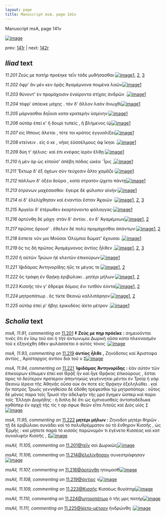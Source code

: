 ```yaml
---
layout: page
title: Manuscript msA, page 141v
---
```


Manuscript msA, page 141v

[![image](http://www.homermultitext.org/iipsrv?OBJ=IIP,1.0&FIF=/project/homer/pyramidal/deepzoom/hmt/vaimg/2017a/VA141VN_0643.tif&WID=100&CVT=JPEG)](http://www.homermultitext.org/ict2/?urn=urn:cite2:hmt:vaimg.2017a:VA141VN_0643)

prev:  [141r](../141r/) | next:  [142r](../142r/)

## *Iliad* text

*11.201* <a id="11.201"/> Ζεύς με πατὴρ προέηκε τεῒν τάδε μυθήσασθαι·[![image](http://www.homermultitext.org/iipsrv?OBJ=IIP,1.0&FIF=/project/homer/pyramidal/deepzoom/hmt/vaimg/2017a/VA141VN_0643.tif&RGN=0.498,0.2267,0.4,0.0285&WID=1000&CVT=JPEG)](http://www.homermultitext.org/ict2/?urn=urn:cite2:hmt:vaimg.2017a:VA141VN_0643@0.498,0.2267,0.4,0.0285)[1](#msA_11.91), [2](#msAil_11.105), [3](#msA_11.164)

*11.202* <a id="11.202"/> ὄφρ' ἂν μέν κεν ὁρᾷς Ἀγαμέμνονα ποιμένα λαῶν[![image](http://www.homermultitext.org/iipsrv?OBJ=IIP,1.0&FIF=/project/homer/pyramidal/deepzoom/hmt/vaimg/2017a/VA141VN_0643.tif&RGN=0.499,0.2492,0.404,0.0225&WID=1000&CVT=JPEG)](http://www.homermultitext.org/ict2/?urn=urn:cite2:hmt:vaimg.2017a:VA141VN_0643@0.499,0.2492,0.404,0.0225)[1](#msA_11.164)

*11.203* <a id="11.203"/> θύνοντ' ἐν προμάχοισιν ἐναίροντα στίχας ἀνδρῶν .[![image](http://www.homermultitext.org/iipsrv?OBJ=IIP,1.0&FIF=/project/homer/pyramidal/deepzoom/hmt/vaimg/2017a/VA141VN_0643.tif&RGN=0.498,0.2665,0.416,0.024&WID=1000&CVT=JPEG)](http://www.homermultitext.org/ict2/?urn=urn:cite2:hmt:vaimg.2017a:VA141VN_0643@0.498,0.2665,0.416,0.024)[1](#msA_11.164)

*11.204* <a id="11.204"/> τόφρ' ὑπόεικε μάχης . τὸν δ' ἄλλον λαὸν ἄνωχθι[![image](http://www.homermultitext.org/iipsrv?OBJ=IIP,1.0&FIF=/project/homer/pyramidal/deepzoom/hmt/vaimg/2017a/VA141VN_0643.tif&RGN=0.499,0.286,0.393,0.0233&WID=1000&CVT=JPEG)](http://www.homermultitext.org/ict2/?urn=urn:cite2:hmt:vaimg.2017a:VA141VN_0643@0.499,0.286,0.393,0.0233)[1](#msA_11.164)

*11.205* <a id="11.205"/> μάρνασθαι δηΐοισι κατα κρατερὴν ὑσμίνην·[![image](http://www.homermultitext.org/iipsrv?OBJ=IIP,1.0&FIF=/project/homer/pyramidal/deepzoom/hmt/vaimg/2017a/VA141VN_0643.tif&RGN=0.503,0.3033,0.381,0.0233&WID=1000&CVT=JPEG)](http://www.homermultitext.org/ict2/?urn=urn:cite2:hmt:vaimg.2017a:VA141VN_0643@0.503,0.3033,0.381,0.0233)[1](#msA_11.164)

*11.206* <a id="11.206"/> αὐτὰρ ἐπεί κ' ἢ δουρὶ τυπεὶς , ἢ βλήμενος ἰῷ[![image](http://www.homermultitext.org/iipsrv?OBJ=IIP,1.0&FIF=/project/homer/pyramidal/deepzoom/hmt/vaimg/2017a/VA141VN_0643.tif&RGN=0.502,0.3213,0.375,0.0248&WID=1000&CVT=JPEG)](http://www.homermultitext.org/ict2/?urn=urn:cite2:hmt:vaimg.2017a:VA141VN_0643@0.502,0.3213,0.375,0.0248)[1](#msA_11.164)

*11.207* <a id="11.207"/> εἰς ἵ̈ππους ἄλεται , τότε τοι κράτος ἐγγυαλίξει[![image](http://www.homermultitext.org/iipsrv?OBJ=IIP,1.0&FIF=/project/homer/pyramidal/deepzoom/hmt/vaimg/2017a/VA141VN_0643.tif&RGN=0.5,0.3401,0.395,0.0278&WID=1000&CVT=JPEG)](http://www.homermultitext.org/ict2/?urn=urn:cite2:hmt:vaimg.2017a:VA141VN_0643@0.5,0.3401,0.395,0.0278)[1](#msA_11.164)

*11.208* <a id="11.208"/> κτείνειν . εἰς ό κε , νῆας ἐϋσσέλμους ἀφ ἵκηαι .[![image](http://www.homermultitext.org/iipsrv?OBJ=IIP,1.0&FIF=/project/homer/pyramidal/deepzoom/hmt/vaimg/2017a/VA141VN_0643.tif&RGN=0.505,0.3619,0.375,0.024&WID=1000&CVT=JPEG)](http://www.homermultitext.org/ict2/?urn=urn:cite2:hmt:vaimg.2017a:VA141VN_0643@0.505,0.3619,0.375,0.024)[1](#msA_11.164)

*11.209* <a id="11.209"/> δύη τ' ἠέλιος· καὶ ἐπι κνέφας ἱερὸν ἔλθῃ·[![image](http://www.homermultitext.org/iipsrv?OBJ=IIP,1.0&FIF=/project/homer/pyramidal/deepzoom/hmt/vaimg/2017a/VA141VN_0643.tif&RGN=0.506,0.3806,0.379,0.0233&WID=1000&CVT=JPEG)](http://www.homermultitext.org/ict2/?urn=urn:cite2:hmt:vaimg.2017a:VA141VN_0643@0.506,0.3806,0.379,0.0233)[1](#msA_11.164)

*11.210* <a id="11.210"/> ἡ μὲν ὰρ ὡς εἰποῦσ' ἀπέβη πόδας ὠκέα ῀Ϊρις ,[![image](http://www.homermultitext.org/iipsrv?OBJ=IIP,1.0&FIF=/project/homer/pyramidal/deepzoom/hmt/vaimg/2017a/VA141VN_0643.tif&RGN=0.504,0.3986,0.403,0.0233&WID=1000&CVT=JPEG)](http://www.homermultitext.org/ict2/?urn=urn:cite2:hmt:vaimg.2017a:VA141VN_0643@0.504,0.3986,0.403,0.0233)[1](#msA_11.164)

*11.211* <a id="11.211"/> Ἕκτωρ δ' ἐξ ὀχέων σὺν τεύχεσιν ἆλτο χαμᾶζε·[![image](http://www.homermultitext.org/iipsrv?OBJ=IIP,1.0&FIF=/project/homer/pyramidal/deepzoom/hmt/vaimg/2017a/VA141VN_0643.tif&RGN=0.503,0.4174,0.393,0.024&WID=1000&CVT=JPEG)](http://www.homermultitext.org/ict2/?urn=urn:cite2:hmt:vaimg.2017a:VA141VN_0643@0.503,0.4174,0.393,0.024)[1](#msA_11.164)

*11.212* <a id="11.212"/> πάλλων δ' ὀξέα δοῦρα , κατὰ στρατὸν ᾤχετο πάντῃ[![image](http://www.homermultitext.org/iipsrv?OBJ=IIP,1.0&FIF=/project/homer/pyramidal/deepzoom/hmt/vaimg/2017a/VA141VN_0643.tif&RGN=0.505,0.4362,0.414,0.0233&WID=1000&CVT=JPEG)](http://www.homermultitext.org/ict2/?urn=urn:cite2:hmt:vaimg.2017a:VA141VN_0643@0.505,0.4362,0.414,0.0233)[1](#msA_11.164)

*11.213* <a id="11.213"/> ὀτρύνων μαχέσασθαι· ἔγειρε δὲ φύλοπιν αἰνήν·[![image](http://www.homermultitext.org/iipsrv?OBJ=IIP,1.0&FIF=/project/homer/pyramidal/deepzoom/hmt/vaimg/2017a/VA141VN_0643.tif&RGN=0.503,0.4535,0.415,0.0248&WID=1000&CVT=JPEG)](http://www.homermultitext.org/ict2/?urn=urn:cite2:hmt:vaimg.2017a:VA141VN_0643@0.503,0.4535,0.415,0.0248)[1](#msA_11.164)

*11.214* <a id="11.214"/> οἱ δ' ἐλελίχθησαν καὶ ἐναντίοι ἔσταν Ἀχαιῶν ·[![image](http://www.homermultitext.org/iipsrv?OBJ=IIP,1.0&FIF=/project/homer/pyramidal/deepzoom/hmt/vaimg/2017a/VA141VN_0643.tif&RGN=0.5,0.4745,0.39,0.0248&WID=1000&CVT=JPEG)](http://www.homermultitext.org/ict2/?urn=urn:cite2:hmt:vaimg.2017a:VA141VN_0643@0.5,0.4745,0.39,0.0248)[1](#msAil_11.106), [2](#msAim_11.23), [3](#msA_11.164)

*11.215* <a id="11.215"/> Ἀργεῖοι δ' ἑτέρωθεν ἐκαρτύναντο φάλαγγας·[![image](http://www.homermultitext.org/iipsrv?OBJ=IIP,1.0&FIF=/project/homer/pyramidal/deepzoom/hmt/vaimg/2017a/VA141VN_0643.tif&RGN=0.505,0.4925,0.389,0.0248&WID=1000&CVT=JPEG)](http://www.homermultitext.org/ict2/?urn=urn:cite2:hmt:vaimg.2017a:VA141VN_0643@0.505,0.4925,0.389,0.0248)[1](#msA_11.164)

*11.216* <a id="11.216"/> ἀρτύνθη δὲ μάχη· στὰν δ' ἀντίοι . ἐν δ' Ἀγαμέμνων[![image](http://www.homermultitext.org/iipsrv?OBJ=IIP,1.0&FIF=/project/homer/pyramidal/deepzoom/hmt/vaimg/2017a/VA141VN_0643.tif&RGN=0.498,0.5128,0.423,0.0218&WID=1000&CVT=JPEG)](http://www.homermultitext.org/ict2/?urn=urn:cite2:hmt:vaimg.2017a:VA141VN_0643@0.498,0.5128,0.423,0.0218)[1](#msAil_11.107), [2](#msA_11.164)

*11.217* <a id="11.217"/> πρῶτος ὄρουσ' . ἔθελεν δὲ πολὺ προμάχεσθαι ἁπάντων·[![image](http://www.homermultitext.org/iipsrv?OBJ=IIP,1.0&FIF=/project/homer/pyramidal/deepzoom/hmt/vaimg/2017a/VA141VN_0643.tif&RGN=0.496,0.5308,0.438,0.0233&WID=1000&CVT=JPEG)](http://www.homermultitext.org/ict2/?urn=urn:cite2:hmt:vaimg.2017a:VA141VN_0643@0.496,0.5308,0.438,0.0233)[1](#msA_11.164), [2](#msA_11.92)

*11.218* <a id="11.218"/> ἔσπετε νῦν μοι Μοῦσαι Ὀλύμπια δώματ' ἔχουσαι .[![image](http://www.homermultitext.org/iipsrv?OBJ=IIP,1.0&FIF=/project/homer/pyramidal/deepzoom/hmt/vaimg/2017a/VA141VN_0643.tif&RGN=0.5,0.5503,0.397,0.0248&WID=1000&CVT=JPEG)](http://www.homermultitext.org/ict2/?urn=urn:cite2:hmt:vaimg.2017a:VA141VN_0643@0.5,0.5503,0.397,0.0248)[1](#msA_11.164)

*11.219* <a id="11.219"/> ὅς τις δὴ πρῶτος Ἀγαμέμνονος ἀντίος ἦλθεν .[![image](http://www.homermultitext.org/iipsrv?OBJ=IIP,1.0&FIF=/project/homer/pyramidal/deepzoom/hmt/vaimg/2017a/VA141VN_0643.tif&RGN=0.498,0.5683,0.413,0.0248&WID=1000&CVT=JPEG)](http://www.homermultitext.org/ict2/?urn=urn:cite2:hmt:vaimg.2017a:VA141VN_0643@0.498,0.5683,0.413,0.0248)[1](#msA_11.93), [2](#msAil_11.108), [3](#msA_11.164)

*11.220* <a id="11.220"/> ἢ αὐτῶν Τρώων ἠὲ κλειτῶν ἐπικούρων·[![image](http://www.homermultitext.org/iipsrv?OBJ=IIP,1.0&FIF=/project/homer/pyramidal/deepzoom/hmt/vaimg/2017a/VA141VN_0643.tif&RGN=0.5,0.5871,0.376,0.0255&WID=1000&CVT=JPEG)](http://www.homermultitext.org/ict2/?urn=urn:cite2:hmt:vaimg.2017a:VA141VN_0643@0.5,0.5871,0.376,0.0255)[1](#msA_11.164)

*11.221* <a id="11.221"/> Ἰ̈̈φιδάμας Ἀντηνορίδης ἠΰς τε μέγας τε·[![image](http://www.homermultitext.org/iipsrv?OBJ=IIP,1.0&FIF=/project/homer/pyramidal/deepzoom/hmt/vaimg/2017a/VA141VN_0643.tif&RGN=0.496,0.6059,0.379,0.0248&WID=1000&CVT=JPEG)](http://www.homermultitext.org/ict2/?urn=urn:cite2:hmt:vaimg.2017a:VA141VN_0643@0.496,0.6059,0.379,0.0248)[1](#msA_11.94), [2](#msA_11.164)

*11.222* <a id="11.222"/> ὃς τράφη ἐν Θρῄκῃ ἐριβώλακι . μητέρι μήλων·[![image](http://www.homermultitext.org/iipsrv?OBJ=IIP,1.0&FIF=/project/homer/pyramidal/deepzoom/hmt/vaimg/2017a/VA141VN_0643.tif&RGN=0.496,0.6246,0.431,0.024&WID=1000&CVT=JPEG)](http://www.homermultitext.org/ict2/?urn=urn:cite2:hmt:vaimg.2017a:VA141VN_0643@0.496,0.6246,0.431,0.024)[1](#msA_11.95), [2](#msA_11.164)

*11.223* <a id="11.223"/> Κισσῆς τόν γ' ἔθρεψε δόμοις ἔνι τυτθὸν ἐόντα[![image](http://www.homermultitext.org/iipsrv?OBJ=IIP,1.0&FIF=/project/homer/pyramidal/deepzoom/hmt/vaimg/2017a/VA141VN_0643.tif&RGN=0.496,0.6441,0.423,0.0233&WID=1000&CVT=JPEG)](http://www.homermultitext.org/ict2/?urn=urn:cite2:hmt:vaimg.2017a:VA141VN_0643@0.496,0.6441,0.423,0.0233)[1](#msAil_11.109), [2](#msA_11.164)

*11.224* <a id="11.224"/> μητροπάτωρ . ὃς τίκτε Θεανὼ καλλιπάρηον·[![image](http://www.homermultitext.org/iipsrv?OBJ=IIP,1.0&FIF=/project/homer/pyramidal/deepzoom/hmt/vaimg/2017a/VA141VN_0643.tif&RGN=0.494,0.6607,0.412,0.0263&WID=1000&CVT=JPEG)](http://www.homermultitext.org/ict2/?urn=urn:cite2:hmt:vaimg.2017a:VA141VN_0643@0.494,0.6607,0.412,0.0263)[1](#msAil_11.110), [2](#msA_11.164)

*11.225* <a id="11.225"/> αὐτὰρ ἐπεί ρ' ἤβης ἐρικυδέος ί̈κετο μέτρον .[![image](http://www.homermultitext.org/iipsrv?OBJ=IIP,1.0&FIF=/project/homer/pyramidal/deepzoom/hmt/vaimg/2017a/VA141VN_0643.tif&RGN=0.494,0.6809,0.384,0.0225&WID=1000&CVT=JPEG)](http://www.homermultitext.org/ict2/?urn=urn:cite2:hmt:vaimg.2017a:VA141VN_0643@0.494,0.6809,0.384,0.0225)[1](#msA_11.164)

## *Scholia* text

*msA, 11.91, commenting on* [11.201](#11.201)  <a id="msA_11.91"/> **‡ Ζεύς με πηρ πρόεϊκε :** σημειοῦνται τινὲς ὅτι ἐν ἴσῳ τοῦ σοὶ ἡ τὴ̈ν ἀντωνυμία Δωρικὴ οῦσα κατα πλεονασμὸν τοῦ ε ἐξηνέχθη ὅθεν φυλάσσεται ὁ αὐτὸς τόνος :[![image](http://www.homermultitext.org/iipsrv?OBJ=IIP,1.0&FIF=/project/homer/pyramidal/deepzoom/hmt/vaimg/2017a/VA141VN_0643.tif&RGN=0.222,0.1133,0.691,0.0398&WID=1000&CVT=JPEG)](http://www.homermultitext.org/ict2/?urn=urn:cite2:hmt:vaimg.2017a:VA141VN_0643@0.222,0.1133,0.691,0.0398)

*msA, 11.93, commenting on* [11.219](#11.219)  <a id="msA_11.93"/> **ἀντίος ἦλθε ,** Ζηνόδοτος καὶ Ἀριστοφα ἀντίος , Ἀρίσταρχος ἀντίον διὰ τοῦ ν ⁑[![image](http://www.homermultitext.org/iipsrv?OBJ=IIP,1.0&FIF=/project/homer/pyramidal/deepzoom/hmt/vaimg/2017a/VA141VN_0643.tif&RGN=0.216,0.5949,0.229,0.0345&WID=1000&CVT=JPEG)](http://www.homermultitext.org/ict2/?urn=urn:cite2:hmt:vaimg.2017a:VA141VN_0643@0.216,0.5949,0.229,0.0345)

*msA, 11.94, commenting on* [11.221](#11.221)  <a id="msA_11.94"/> **Ἰφιδάμας Ἀντηνορίδης :** ἐὰν αὐτὸν τῶν ἐπικούρων εἴπωμεν ἐπεὶ καὶ Θρᾷξ ἦν καὶ ἦγε Θρᾷκας ἐπικούρους , ἔσται προς τὸ δεύτερον πρότερον ἀπηντηκώς γεγέννηται μέντοι ἐν Τροίᾳ ἡ γὰρ Θεανὼ ἱέρεια τῆς Ἀθηνᾶς οὖσα οὐκ άν ποτε εἰς Θρᾴκην ἐξεληλύθει . καὶ ἤν πατρὸς Τρωός γεννηθείσα δὲ ἐδόθη τρέφεσθαι τῷ μητροπάτορι : οὗτος δὲ μόνος παρα τοῖς Τρωσὶ τὴν ἀδελφὴν τῆς μρσ ἔγημεν ὥσπερ καὶ παρα τοῖς Ἕλλησι Διομήδης : ἡ διπλη δέ ὅτι ὡς ἐμπνευσθεὶς ἀνταποδέδωκε καθάπερ ἐν αρχῇ τῆς τίς τ αρ σφωε θεῶν εἶτα Λιτοῦς καὶ Διὸς υἱός ⁑[![image](http://www.homermultitext.org/iipsrv?OBJ=IIP,1.0&FIF=/project/homer/pyramidal/deepzoom/hmt/vaimg/2017a/VA141VN_0643.tif&RGN=0.226,0.6242,0.67,0.1275&WID=1000&CVT=JPEG)](http://www.homermultitext.org/ict2/?urn=urn:cite2:hmt:vaimg.2017a:VA141VN_0643@0.226,0.6242,0.67,0.1275)

*msA, 11.95, commenting on* [11.222](#11.222)  <a id="msA_11.95"/> **μητέρι μήλων :** Ζηνοδοτ μητέρι θηρῶν . τῇ δὲ ἐριβώλακι συνάδει καὶ τὸ πολυθρέμματον οὐ τὸ ἔνθηρον Κισσῆς , ὡς Ἑρμῆς : καὶ μήποτε παρὰ τὸ κισσὸς παρώνυμόν τι ἐγένετο Κισσέας καὶ κατ συναλιφὴν Κισσῆς , ⁑[![image](http://www.homermultitext.org/iipsrv?OBJ=IIP,1.0&FIF=/project/homer/pyramidal/deepzoom/hmt/vaimg/2017a/VA141VN_0643.tif&RGN=0.225,0.7449,0.686,0.0398&WID=1000&CVT=JPEG)](http://www.homermultitext.org/ict2/?urn=urn:cite2:hmt:vaimg.2017a:VA141VN_0643@0.225,0.7449,0.686,0.0398)

*msAil, 11.105, commenting on* [11.201@τεῒν](#11.201@τεῒν)  <a id="msAil_11.105"/> σοὶ Δωρικῶς[![image](http://www.homermultitext.org/iipsrv?OBJ=IIP,1.0&FIF=/project/homer/pyramidal/deepzoom/hmt/vaimg/2017a/VA141VN_0643.tif&RGN=0.693,0.2236,0.042,0.0105&WID=1000&CVT=JPEG)](http://www.homermultitext.org/ict2/?urn=urn:cite2:hmt:vaimg.2017a:VA141VN_0643@0.693,0.2236,0.042,0.0105)

*msAil, 11.106, commenting on* [11.214@ἐλελίχθησαν](#11.214@ἐλελίχθησαν)  <a id="msAil_11.106"/> συνεστράφησαν[![image](http://www.homermultitext.org/iipsrv?OBJ=IIP,1.0&FIF=/project/homer/pyramidal/deepzoom/hmt/vaimg/2017a/VA141VN_0643.tif&RGN=0.592,0.4719,0.078,0.0135&WID=1000&CVT=JPEG)](http://www.homermultitext.org/ict2/?urn=urn:cite2:hmt:vaimg.2017a:VA141VN_0643@0.592,0.4719,0.078,0.0135)

*msAil, 11.107, commenting on* [11.216@ἀρτύνθη](#11.216@ἀρτύνθη)  <a id="msAil_11.107"/> ητοιμασθ[![image](http://www.homermultitext.org/iipsrv?OBJ=IIP,1.0&FIF=/project/homer/pyramidal/deepzoom/hmt/vaimg/2017a/VA141VN_0643.tif&RGN=0.538,0.5124,0.039,0.0113&WID=1000&CVT=JPEG)](http://www.homermultitext.org/ict2/?urn=urn:cite2:hmt:vaimg.2017a:VA141VN_0643@0.538,0.5124,0.039,0.0113)

*msAil, 11.108, commenting on* [11.219@ἀντίος](#11.219@ἀντίος)  <a id="msAil_11.108"/> ν[![image](http://www.homermultitext.org/iipsrv?OBJ=IIP,1.0&FIF=/project/homer/pyramidal/deepzoom/hmt/vaimg/2017a/VA141VN_0643.tif&RGN=0.832,0.5701,0.015,0.009&WID=1000&CVT=JPEG)](http://www.homermultitext.org/ict2/?urn=urn:cite2:hmt:vaimg.2017a:VA141VN_0643@0.832,0.5701,0.015,0.009)

*msAil, 11.109, commenting on* [11.223@Κισσῆς](#11.223@Κισσῆς)  <a id="msAil_11.109"/> Κισσέως θυγάτηρ[![image](http://www.homermultitext.org/iipsrv?OBJ=IIP,1.0&FIF=/project/homer/pyramidal/deepzoom/hmt/vaimg/2017a/VA141VN_0643.tif&RGN=0.52,0.6377,0.091,0.0173&WID=1000&CVT=JPEG)](http://www.homermultitext.org/ict2/?urn=urn:cite2:hmt:vaimg.2017a:VA141VN_0643@0.52,0.6377,0.091,0.0173)

*msAil, 11.110, commenting on* [11.224@μητροπάτωρ](#11.224@μητροπάτωρ)  <a id="msAil_11.110"/> ὁ τῆς μρς πατήρ[![image](http://www.homermultitext.org/iipsrv?OBJ=IIP,1.0&FIF=/project/homer/pyramidal/deepzoom/hmt/vaimg/2017a/VA141VN_0643.tif&RGN=0.533,0.6579,0.072,0.015&WID=1000&CVT=JPEG)](http://www.homermultitext.org/ict2/?urn=urn:cite2:hmt:vaimg.2017a:VA141VN_0643@0.533,0.6579,0.072,0.015)

*msAil, 11.111, commenting on* [11.225@ί̈κετο-μέτρον](#11.225@ί̈κετο-μέτρον)  <a id="msAil_11.111"/> ἡνδρώνθη :[![image](http://www.homermultitext.org/iipsrv?OBJ=IIP,1.0&FIF=/project/homer/pyramidal/deepzoom/hmt/vaimg/2017a/VA141VN_0643.tif&RGN=0.861,0.6789,0.05,0.0135&WID=1000&CVT=JPEG)](http://www.homermultitext.org/ict2/?urn=urn:cite2:hmt:vaimg.2017a:VA141VN_0643@0.861,0.6789,0.05,0.0135)